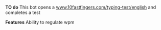 __TO do__
This bot opens a www.10fastfingers.com/typing-test/english and completes a test 

__Features__
Ability to regulate wpm